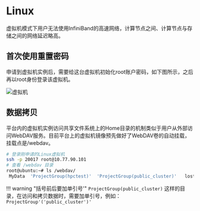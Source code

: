 # Linux

虚拟机模式下用户无法使用InfiniBand的高速网络，计算节点之间、计算节点与存储之间的网络延迟略高。

## 首次使用重置密码

申请到虚拟机实例后，需要给这台虚拟机初始化root账户密码，如下图所示，之后再以root身份登录该虚拟机。

![虚拟机](../images/virtual_machine.png)

## 数据拷贝

平台内的虚拟机实例访问共享文件系统上的Home目录的机制类似于用户从外部访问WebDAV服务。目前平台上的虚拟机镜像预先做好了WebDAV卷的自动挂载，挂载点是/webdav。

```bash
# 登录刚申请的Linux虚拟机
ssh -p 20017 root@10.77.90.101
# 查看 /webdav 目录
root@ubuntu:~# ls /webdav/
 MyData  'ProjectGroup(hpctest)'  'ProjectGroup(public_cluster)'   lost+found
```

!!! warning "括号前后要加单引号'"
    `ProjectGroup(public_cluster)` 这样的目录，在访问和拷贝数据时，需要加单引号，例如：`ProjectGroup'('public_cluster')'`